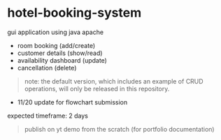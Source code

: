 # hotel-booking-system
gui application using java apache
- room booking (add/create)
- customer details (show/read)
- availability dashboard (update)
- cancellation (delete)

> note: the default version, which includes an example of CRUD operations, will only be released in this repository.

- 11/20 update for flowchart submission

expected timeframe: 2 days
> publish on yt demo from the scratch (for portfolio documentation)
